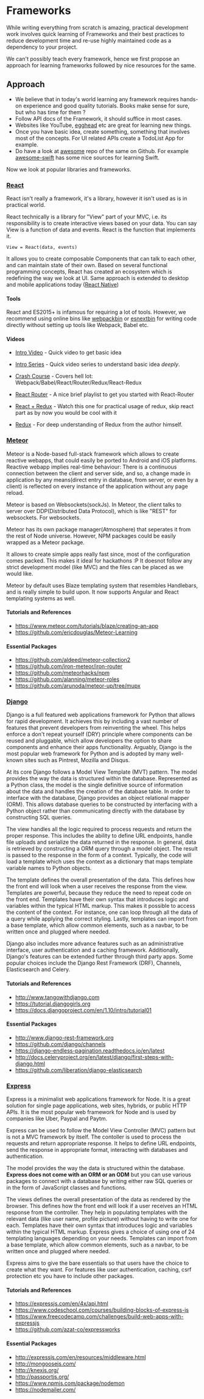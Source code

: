 # Frameworks
While writing everything from scratch is amazing, practical development work involves quick learning of Frameworks and their best practices to reduce development time and re-use highly maintained code as a dependency to your project.

We can't possibly teach every framework, hence we first propose an approach for learning frameworks followed by nice resources for the same.

## Approach

* We believe that in today's world learning any framework requires hands-on experience and good quality tutorials. Books make sense for sure, but who has time for them ?
* Follow API docs of the Framework, it should suffice in most cases.
* Websites like YouTube, [egghead](http://egghead.io) etc are great for learning new things.
* Once you have basic idea, create something, something that involves most of the concepts. For UI related APIs create a TodoList App for example.
* Do have a look at [awesome](https://github.com/sindresorhus/awesome) repo of the same on Github. For example [awesome-swift](https://github.com/matteocrippa/awesome-swift) has some nice sources for learning Swift.

Now we look at popular libraries and frameworks.

### [React](https://facebook.github.io/react)

React isn't really a framework, it's a library, however it isn't used as is in practical world.

React technically is a library for "View" part of your MVC, i.e. its responsibility is to create interactive views based on your data.
You can say View is a function of data and events. React is the function that implements it.

  ```
View = React(data, events)
  ```

  It allows you to create composable Components that can talk to each other, and can maintain state of their own. Based on several functional programming concepts, React has created an ecosystem which is redefining the way we look at UI. Same approach is extended to desktop and mobile applications today ([React Native](https://facebook.github.io/react-native))


#### Tools

  React and ES2015+ is infamous for requiring a lot of tools. However,
  we recommend using online bins like [webpackbin](http://webpackbin.com) or [esnextbin](http://esnextb.in) for
  writing code directly without setting up tools like Webpack, Babel etc.

#### Videos

  * [Intro Video](https://egghead.io/lessons/react-core-concepts-of-react-components-props-and-state) - Quick video to get basic idea

  * [Intro Series](https://www.youtube.com/watch?v=walnw4n8vSY&list=PLs0HJRuXPAqtG4P-YBUPYWpH1M6j5J60-) - Quick video series to understand basic idea *deeply*.

  * [Crash Course](https://www.youtube.com/watch?v=DfRibIkjhew) - Covers hell lot: Webpack/Babel/React/Router/Redux/React-Redux

  * [React Router](https://egghead.io/series/getting-started-with-react-router) - A nice brief playlist to get you started with React-Router

  * [React + Redux](https://www.youtube.com/playlist?list=PLQDnxXqV213JJFtDaG0aE9vqvp6Wm7nBg) - Watch this one for practical usage of redux, skip react part as by now you would be cool with it

  * [Redux](https://egghead.io/series/getting-started-with-redux) - For deep understanding of Redux from the author himself.

### [Meteor](https://github.com/meteor/meteor)

Meteor is a Node-based full-stack framework which allows to create reactive webapps, that could easily be ported to Android and iOS platforms.
Reactive webapp implies real-time behaviour: There is a continuous connection between the client and server side, and so, a change made in application by any means(direct entry in database, from server, or even by a client) is reflected on every instance of the application without any page reload.

Meteor is based on Websockets(sockJs). In Meteor, the client talks to server over DDP(Distributed Data Protocol), which is like "REST" for websockets. For websockets.

Meteor has its own package manager(Atmosphere) that seperates it from the rest of Node universe. However, NPM packages could be easily wrapped as a Meteor package.

It allows to create simple apps really fast since, most of the configuration comes packed. This makes it ideal for hackathons :P
It doesnot follow any strict development model (like MVC) and the files can be placed as we would like.

Meteor by default uses Blaze templating system that resembles Handlebars, and is really simple to build upon. It now supports Angular and React templating systems as well.

#### Tutorials and References
  * https://www.meteor.com/tutorials/blaze/creating-an-app
  * https://github.com/ericdouglas/Meteor-Learning

#### Essential Packages
  * https://github.com/aldeed/meteor-collection2
  * https://github.com/iron-meteor/iron-router
  * https://github.com/meteorhacks/npm
  * https://github.com/alanning/meteor-roles
  * https://github.com/arunoda/meteor-up/tree/mupx

### [Django](https://www.djangoproject.com/)

Django is a full featured web applications framework for Python that allows for rapid development. It achieves
this by including a vast number of features that prevent developers from reinventing the wheel. This helps enforce a
don't repeat yourself (DRY) principle where components can be reused and pluggable, which allow developers
the option to share components and enhance their apps functionality. Arguably, Django is the most
popular web framework for Python and is adopted by many well-known sites such as Pintrest, Mozilla and Disqus.

At its core Django follows a Model View Template (MVT) pattern. The model provides the way the data is structured within
the database. Represented as a Python class, the model is the single definitive source of information about the data and handles
the creation of the database table. In order to interface with the database, Django provides an object relational mapper (ORM).
This allows database queries to be constructed by interfacing with a Python object rather than communicating directly with
the database by constructing SQL queries.

The view handles all the logic required to process requests and return the proper response. This includes the ability to
define URL endpoints, handle file uploads and serialize the data returned in the response. In general, data is
retrieved by constructing a ORM query through a model object. The result is passed to the response in the form of a
context. Typically, the code will load a template which uses the context as a dictionary that maps template variable
names to Python objects.

The template defines the overall presentation of the data. This defines how the front end will look when a user receives
the response from the view. Templates are powerful, because they reduce the need to repeat code on the front end.
Templates have their own syntax that introduces logic and variables within the typical HTML markup. This makes it possible
to access the content of the context. For instance, one can loop through all the data of a query while applying the
correct styling. Lastly, templates can import from a base template, which allow common elements, such as a navbar, to be
written once and plugged where needed.

Django also includes more advance features such as an administrative interface, user authentication and a caching
framework. Additionally, Django's features can be extended further through third party apps. Some popular choices
include the Django Rest Framework (DRF), Channels, Elasticsearch and Celery.


#### Tutorials and References
  * http://www.tangowithdjango.com
  * https://tutorial.djangogirls.org
  * https://docs.djangoproject.com/en/1.10/intro/tutorial01

#### Essential Packages
  * http://www.django-rest-framework.org
  * https://github.com/django/channels
  * https://django-endless-pagination.readthedocs.io/en/latest
  * http://docs.celeryproject.org/en/latest/django/first-steps-with-django.html
  * https://github.com/liberation/django-elasticsearch

### [Express](https://www.expressjs.com/)

Express is a minimalist web applications framework for Node. It is a great solution for single page applications, web sites, hybrids, or
public HTTP APIs. It is the most popular web framework for Node and is used by companies like Uber, Paypal and Paytm.

Express can be used to follow the Model View Controller (MVC) pattern but is not a MVC framework by itself. 
The contoller is used to process the requests and return appropriate response. It helps to define URL endpoints, send the response in appropriate format, interacting with databases and authentication.

The model provides the way the data is structured within the database. **Express does not come with an ORM or an ODM** but you can use 
various packages to connect with a database by writing either raw SQL queries or in the form of JavaScript classes and functions. 

The views defines the overall presentation of the data as rendered by the browser. This defines how the front end will look 
if a user receives an HTML response from the controller. They help in populating templates with the relevant data (like user name, profile
picture) without having to write one for each. Templates have their own syntax that introduces logic and variables within the typical HTML
markup. Express gives a choice of using one of 24 templating languages depending on your needs. Templates can import from a base template, 
which allow common elements, such as a navbar, to be written once and plugged where needed.

Express aims to give the bare essentials so that users have the choice to create what they want. For features like user authentication, 
caching, csrf protection etc you have to include other packages.

#### Tutorials and References
  * https://expressjs.com/en/4x/api.html
  * https://www.codeschool.com/courses/building-blocks-of-express-js
  * https://www.freecodecamp.com/challenges/build-web-apps-with-expressjs
  * https://github.com/azat-co/expressworks

#### Essential Packages
  * http://expressjs.com/en/resources/middleware.html
  * http://mongoosejs.com/
  * http://knexjs.org/
  * http://passportjs.org/
  * https://www.npmjs.com/package/nodemon
  * https://nodemailer.com/

